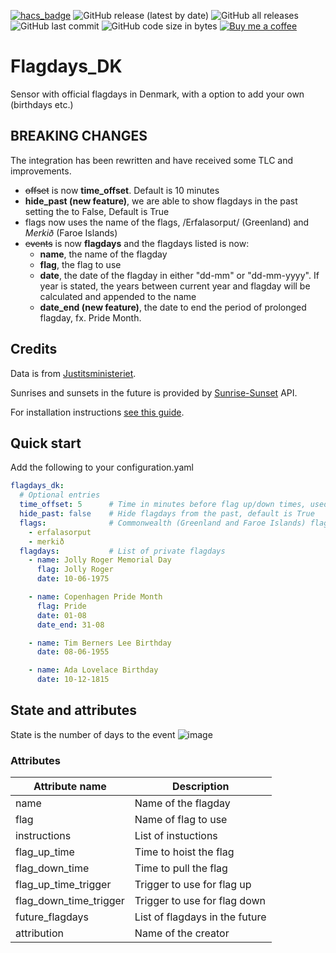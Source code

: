 [![hacs_badge](https://img.shields.io/badge/HACS-Default-41BDF5.svg)](https://github.com/hacs/integration)
![GitHub release (latest by date)](https://img.shields.io/github/v/release/J-Lindvig/Flagdays_DK)
![GitHub all releases](https://img.shields.io/github/downloads/J-Lindvig/Flagdays_DK/total)
![GitHub last commit](https://img.shields.io/github/last-commit/J-Lindvig/Flagdays_DK)
![GitHub code size in bytes](https://img.shields.io/github/languages/code-size/J-Lindvig/Flagdays_DK)
[![Buy me a coffee](https://img.shields.io/static/v1.svg?label=Buy%20me%20a%20coffee&message=🥨&color=black&logo=buy%20me%20a%20coffee&logoColor=white&labelColor=6f4e37)](https://www.buymeacoffee.com/apptoo)

# Flagdays_DK

Sensor with official flagdays in Denmark, with a option to add your own (birthdays etc.)

## BREAKING CHANGES
The integration has been rewritten and have received some TLC and improvements.
+ ~~offset~~ is now **time_offset**. Default is 10 minutes
+ **hide_past (new feature)**, we are able to show flagdays in the past setting the to False, Default is True
+ flags now uses the name of the flags, /Erfalasorput/ (Greenland) and *Merkið* (Faroe Islands)
+ ~~events~~ is now **flagdays** and the flagdays listed is now:
  + **name**, the name of the flagday
  + **flag**, the flag to use
  + **date**, the date of the flagday in either "dd-mm" or "dd-mm-yyyy". If year is stated, the years between current year and flagday will be calculated and appended to the name
  + **date_end (new feature)**, the date to end the period of prolonged flagday, fx. Pride Month.

## Credits
Data is from [Justitsministeriet](https://www.justitsministeriet.dk/temaer/flagning/flagdage/).

Sunrises and sunsets in the future is provided by [Sunrise-Sunset](https://sunrise-sunset.org/api) API.

For installation instructions [see this guide](https://hacs.xyz/docs/faq/custom_repositories).
## Quick start
Add the following to your configuration.yaml
```yaml
flagdays_dk:
  # Optional entries
  time_offset: 5      # Time in minutes before flag up/down times, used for triggers fx. automation, Default is 10
  hide_past: false    # Hide flagdays from the past, default is True
  flags:              # Commonwealth (Greenland and Faroe Islands) flags we own 
    - erfalasorput
    - merkið
  flagdays:           # List of private flagdays
    - name: Jolly Roger Memorial Day
      flag: Jolly Roger
      date: 10-06-1975

    - name: Copenhagen Pride Month
      flag: Pride
      date: 01-08
      date_end: 31-08

    - name: Tim Berners Lee Birthday
      date: 08-06-1955

    - name: Ada Lovelace Birthday
      date: 10-12-1815
```
## State and attributes
State is the number of days to the event
![image](https://user-images.githubusercontent.com/54498188/174452882-4031e5c9-3f10-4fd1-9bf5-319d6a3e48b2.png)

### Attributes

| Attribute name             | Description                        |
|----------------------------|------------------------------------|
| name                       | Name of the flagday                |
| flag                       | Name of flag to use                |
| instructions               | List of instuctions                |
| flag_up_time               | Time to hoist the flag             |
| flag_down_time             | Time to pull the flag              |
| flag_up_time_trigger       | Trigger to use for flag up         |
| flag_down_time_trigger     | Trigger to use for flag down       |
| future_flagdays            | List of flagdays in the future     |
| attribution                | Name of the creator                |
